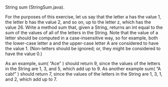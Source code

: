 String sum (StringSum.java).

For the purposes of this exercise, let us say that the letter a has the value 1, the letter b has the value 2, and so on, up to the letter z, which has the value 26. Write a method sum that, given a String, returns an int equal to the sum of the values of all of the letters in the String. Note that the value of a letter should be computed in a case-insensitive way, so for example, both the lower-case letter a and the upper-case letter A are considered to have the value 1. (Non-letters should be ignored; or, they might be considered to have the value 0.)

As an example, sum( “Ace” ) should return 9, since the values of the letters in the String are 1, 3, and 5, which add up to 9. As another example sum( “A cab!” ) should return 7, since the values of the letters in the String are 1, 3, 1, and 2, which add up to 7.